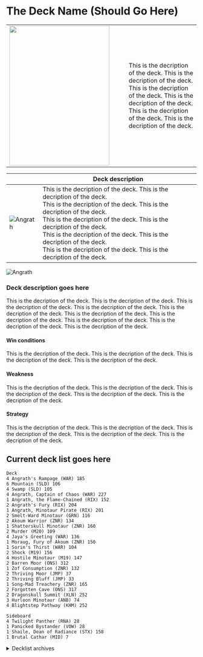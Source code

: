 # The Deck Name (Should Go Here)

<table>
  <tr>
    <td width="300">
      <img src="https://gatherer.wizards.com/Handlers/Image.ashx?multiverseid=461154&type=card" height="370" width="265">
    </td>
    <td>This is the decription of the deck. This is the decription of the deck. This is the decription of the deck. This is the decription of the deck. This is the decription of the deck. This is the decription of the deck.</td>
  </tr>
</table>


|         | Deck description     |
|--------------|-----------|
| ![Angrath](https://gatherer.wizards.com/Handlers/Image.ashx?multiverseid=461154&type=card) | This is the decription of the deck. This is the decription of the deck.<br>This is the decription of the deck. This is the decription of the deck.<br>This is the decription of the deck. This is the decription of the deck.<br>This is the decription of the deck. This is the decription of the deck.<br>This is the decription of the deck. This is the decription of the deck. |

![Angrath](https://gatherer.wizards.com/Handlers/Image.ashx?multiverseid=461154&type=card)

### Deck description goes here

This is the decription of the deck. This is the decription of the deck. This is the decription of the deck. This is the decription of the deck. This is the decription of the deck. This is the decription of the deck. This is the decription of the deck. This is the decription of the deck. This is the decription of the deck. This is the decription of the deck.

#### Win conditions
 This is the decription of the deck. This is the decription of the deck. This is the decription of the deck. This is the decription of the deck.

#### Weakness
 This is the decription of the deck. This is the decription of the deck. This is the decription of the deck. This is the decription of the deck. This is the decription of the deck.

#### Strategy
 This is the decription of the deck. This is the decription of the deck. This is the decription of the deck. This is the decription of the deck. This is the decription of the deck.

## Current deck list goes here

```#bash
Deck
4 Angrath's Rampage (WAR) 185
6 Mountain (SLD) 106
4 Swamp (SLD) 105
4 Angrath, Captain of Chaos (WAR) 227
1 Angrath, the Flame-Chained (RIX) 152
2 Angrath's Fury (RIX) 204
1 Angrath, Minotaur Pirate (RIX) 201
2 Smelt-Ward Minotaur (GRN) 116
2 Akoum Warrior (ZNR) 134
1 Shatterskull Minotaur (ZNR) 160
2 Murder (M20) 109
4 Jaya's Greeting (WAR) 136
1 Moraug, Fury of Akoum (ZNR) 150
1 Sorin's Thirst (WAR) 104
2 Shock (M19) 156
4 Hostile Minotaur (M19) 147
2 Barren Moor (ONS) 312
1 Zof Consumption (ZNR) 132
2 Thriving Moor (JMP) 37
2 Thriving Bluff (JMP) 33
1 Song-Mad Treachery (ZNR) 165
2 Forgotten Cave (ONS) 317
2 Dragonskull Summit (XLN) 252
3 Hurloon Minotaur (ANB) 74
4 Blightstep Pathway (KHM) 252

Sideboard
4 Twilight Panther (RNA) 28
1 Panicked Bystander (VOW) 28
1 Shaile, Dean of Radiance (STX) 158
1 Brutal Cathar (MID) 7

```

<details>
<summary>
Decklist archives
</summary>

## 211101

```#bash
Deck
4 Angrath's Rampage (WAR) 185
8 Mountain (SLD) 106
6 Swamp (SLD) 105
4 Angrath, Captain of Chaos (WAR) 227
1 Angrath, the Flame-Chained (RIX) 152
2 Angrath's Fury (RIX) 204
1 Angrath, Minotaur Pirate (RIX) 201
2 Smelt-Ward Minotaur (GRN) 116
2 Akoum Warrior (ZNR) 134
1 Shatterskull Minotaur (ZNR) 160
2 Murder (M20) 109
4 Jaya's Greeting (WAR) 136
1 Moraug, Fury of Akoum (ZNR) 150
1 Sorin's Thirst (WAR) 104
2 Shock (M19) 156
4 Hostile Minotaur (M19) 147
2 Barren Moor (ONS) 312
1 Zof Consumption (ZNR) 132
2 Thriving Moor (JMP) 37
2 Thriving Bluff (JMP) 33
1 Song-Mad Treachery (ZNR) 165
2 Forgotten Cave (ONS) 317
2 Dragonskull Summit (XLN) 252
3 Hurloon Minotaur (ANB) 74

Sideboard

```

## 201207

```#bash
Deck
2 Angrath, Captain of Chaos (WAR) 227
8 Swamp (UST) 214
4 Angrath's Rampage (WAR) 185
10 Mountain (UST) 215
1 Angrath, the Flame-Chained (RIX) 152
1 Angrath, Minotaur Pirate (RIX) 201
2 Angrath's Fury (RIX) 204
2 Dire Fleet Neckbreaker (RIX) 156
4 Rigging Runner (XLN) 157
1 Shock (M21) 159
2 Kitesail Freebooter (XLN) 110
2 Fiery Cannonade (XLN) 143
2 Jaya's Greeting (WAR) 136
1 Headstrong Brute (XLN) 147
2 Lightning-Rig Crew (XLN) 150
2 Murder (M20) 109
1 Dire Fleet Interloper (XLN) 103
1 Brazen Buccaneers (XLN) 134
2 Brazen Freebooter (RIX) 95
2 Captivating Crew (XLN) 137
1 Barren Moor (ONS) 312
1 Zof Consumption (ZNR) 132
1 Thriving Bluff (JMP) 33
1 Song-Mad Treachery (ZNR) 165
1 Forgotten Cave (ONS) 317
2 Dragonskull Summit (XLN) 252
1 Thriving Moor (JMP) 37

Sideboard

```

</details>
